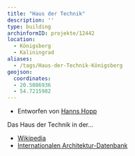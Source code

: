 ```yaml
---
title: "Haus der Technik"
description: ''
type: building
archinformID: projekte/12442
location:
  - Königsberg
  - Kaliningrad
aliases:
  - /tags/Haus-der-Technik-Königsberg
geojson:
  coordinates:
  - 20.5086936
  - 54.7215982
---
```


* Entworfen von [Hanns Hopp](/tags/Hans-Hopp)

Das Haus der Technik in der...
* [Wikipedia](https://de.wikipedia.org/wiki/Haus_der_Technik_(K%C3%B6nigsberg))
* [Internationalen Architektur-Datenbank](https://deu.archinform.net/projekte/12442.htm)
